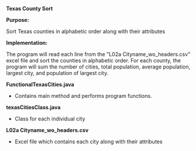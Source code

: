 **Texas County Sort**

**Purpose:**

Sort Texas counties in alphabetic order along with their attributes

**Implementation:**

The program will read each line from the "L02a Cityname_wo_headers.csv" excel file and sort the counties in alphabetic order. For each county, the program will sum the number of cities, total population, average population, largest city, and population of largest city.

**FunctionalTexasCities.java**

- Contains main method and performs program functions.

**texasCitiesClass.java**

- Class for each individual city

**L02a Cityname_wo_headers.csv**

- Excel file which contains each city along with their attributes
